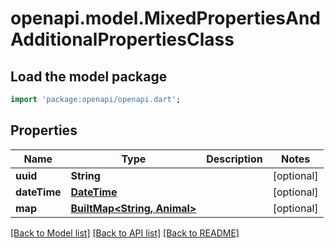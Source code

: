 # openapi.model.MixedPropertiesAndAdditionalPropertiesClass

## Load the model package
```dart
import 'package:openapi/openapi.dart';
```

## Properties
Name | Type | Description | Notes
------------ | ------------- | ------------- | -------------
**uuid** | **String** |  | [optional] 
**dateTime** | [**DateTime**](DateTime.md) |  | [optional] 
**map** | [**BuiltMap&lt;String, Animal&gt;**](Animal.md) |  | [optional] 

[[Back to Model list]](../README.md#documentation-for-models) [[Back to API list]](../README.md#documentation-for-api-endpoints) [[Back to README]](../README.md)


